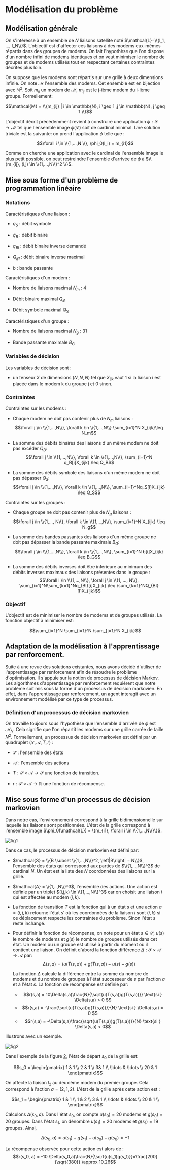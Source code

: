 Modélisation du problème
========================

Modélisation générale
---------------------

On s'intéresse à un ensemble de $N$ liaisons satellite noté
$\mathcal{L}=\\{l_1, ..., l_N\\}$. L'objectif est d'affecter ces liaisons à des
modems eux-mêmes répartis dans des groupes de modems. On fait
l'hypothèse que l'on dispose d'un nombre infini de modems identiques et
on veut minimiser le nombre de groupes et de modems utilisés tout en
respectant certaines contraintes décrites plus loin.

On suppose que les modems sont répartis sur une grille à deux dimensions
infinie. On note $\mathcal{M}$ l'ensemble des modems. Cet ensemble est en
bijection avec $\mathbb{N}^2$. Soit $m_{ij}$ un modem de $\mathcal{M}$,
$m_{ij}$ est le j-ième modem du i-ième groupe. Formellement:

$$\mathcal{M} = \\{m_{ij} | i \in \mathbb{N}, i \geq 1 ,j \in \mathbb{N}, j \geq 1  \\}$$

L'objectif décrit précédemment revient à construire une application
$\phi :  \mathcal{L} \rightarrow \mathcal{M}$ tel que l'ensemble image $\phi(\mathcal{L})$
soit de cardinal minimal. Une solution triviale est la suivante: on
prend l'application $\phi$ telle que :

$$\forall i \in \\{1,...,N \\}, \phi_0(l_i) = m_{i1}$$

Comme on cherche une application avec le cardinal de l'ensemble image le
plus petit possible, on peut restreindre l'ensemble d'arrivée de $\phi$
à $\\{m_{ij},  (i,j) \in \\{1,...,N\\}^2 \\}$.

Mise sous forme d'un problème de programmation linéaire
-------------------------------------------------------

### Notations

Caractéristiques d'une liaison :

-   $q_{S}$ : débit symbole

-   $q_{B}$ : débit binaire

-   $q_{BI}$ : débit binaire inverse demandé

-   $Q_{BI}$ : débit binaire inverse maximal

-   $b$ : bande passante

Caractéristiques d'un modem :

-   Nombre de liaisons maximal $N_m$ : 4

-   Débit binaire maximal $Q_{B}$

-   Débit symbole maximal $Q_{S}$

Caractéristiques d'un groupe :

-   Nombre de liaisons maximal $N_g$ : 31

-   Bande passante maximale $B_G$

### Variables de décision

Les variables de décision sont :

-   un tenseur $X$ de dimensions $(N,N,N)$ tel que $X_{ijk}$ vaut 1 si
    la liaison i est placée dans le modem k du groupe j et 0 sinon.

### Contraintes

Contraintes sur les modems :

-   Chaque modem ne doit pas contenir plus de $N_m$ liaisons :
    $$\forall j \in \\{1,...,N\\}, \forall k \in \\{1,...,N\\} \sum_{i=1}^N X_{ijk}\leq N_m$$

-   La somme des débits binaires des liaisons d'un même modem ne doit
    pas excéder $Q_B$:
    $$\forall j \in \\{1,...,N\\}, \forall k \in \\{1,...,N\\}, \sum_{i=1}^N q_B[i]X_{ijk} \leq Q_B$$

-   La somme des débits symbole des liaisons d'un même modem ne doit pas
    dépasser $Q_S$:
    $$\forall j \in \\{1,...,N\\}, \forall k \in \\{1,...,N\\}, \sum_{i=1}^Nq_S[i]X_{ijk} \leq Q_S$$

Contraintes sur les groupes :

-   Chaque groupe ne doit pas contenir plus de $N_g$ liaisons :
    $$\forall j \in \\{1,..., N\\}, \forall k \in \\{1,...,N\\}, \sum_{i=1}^N X_{ijk} \leq N_g$$

-   La somme des bandes passantes des liaisons d'un même groupe ne doit
    pas dépasser la bande passante maximale $B_G$:
    $$\forall j \in \\{1,...,N\\}, \forall k \in \\{1,...,N\\}, \sum_{i=1}^N b[i]X_{ijk} \leq B_G$$

-   La somme des débits inverses doit être inférieure au minimum des
    débits inverses maximaux des liaisons présentes dans le groupe :
    $$\forall l \in \\{1,...,N\\}, \forall j \in \\{1, ..., N\\}, \sum_{i=1}^N\sum_{k=1}^Nq_{BI}[i]X_{ijk} \leq \sum_{k=1}^NQ_{BI}[l]X_{ljk}$$

### Objectif

L'objectif est de minimiser le nombre de modems et de groupes utilisés.
La fonction objectif à minimiser est:

$$\sum_{i=1}^N \sum_{i=1}^N \sum_{j=1}^N X_{ijk}$$

Adaptation de la modélisation à l'apprentissage par renforcement.
-----------------------------------------------------------------

Suite à une revue des solutions existantes, nous avons décidé d'utiliser
de l'apprentissage par renforcement afin de résoudre le problème
d'optimisation. Il s'appuie sur la notion de processus de décision
Markov. Les algorithmes d'apprentissage par renforcement requièrent que
notre problème soit mis sous la forme d'un processus de décision
markovien. En effet, dans l'apprentissage par renforcement, un agent
interagit avec un environnement modélisé par ce type de processus.

### Définition d'un processus de décision markovien

On travaille toujours sous l'hypothèse que l'ensemble d'arrivée de
$\phi$ est $\mathcal{M}_N$. Cela signifie que l'on répartit les modems
sur une grille carrée de taille $N^2$. Formellement, un processus de
décision markovien est défini par un quadruplet
$(\mathcal{S}, \mathcal{A}, T, r)$ :

-   $\mathcal{S}$ : l'ensemble des états

-   $\mathcal{A}$ : l'ensemble des actions

-   $T : \mathcal{S} \times \mathcal{A} \rightarrow \mathcal{S}$ une fonction
    de transition.

-   $r : \mathcal{S} \times \mathcal{A} \rightarrow \mathbb{R}$ une
    fonction de récompense.

Mise sous forme d'un processus de décision markovien
----------------------------------------------------

Dans notre cas, l'environnement correspond à la grille bidimensionnelle
sur laquelle les liaisons sont positionnées. L'état de la grille
correspond à l'ensemble image
$\phi_0(\mathcal{L}) = \{m_{i1}, \forall i \in \\{1,...,N\\}\}$.

![fig1](images/grid1.png)

Dans ce cas, le processus de décision markovien est défini par:

-   $\mathcal{S} = \\{B \subset \\{1,...,N\\}^2, \left|B\right| = N\\}$,
    l'ensemble des états qui correspond aux parties de $\\{1,...,N\\}^2$
    de cardinal $N$. Un état est la liste des $N$ coordonnées des
    liaisons sur la grille.

-   $\mathcal{A} = \\{1,..,N\\}^3$, l'ensemble des actions. Une action est
    définie par un triplet $(i,j,k) \in \\{1,...,N\\}^3$ car on choisit
    une liaison $i$ qui est affectée au modem $(j, k)$.

-   La fonction de transition $T$ est la fonction qui à un état $s$ et
    une action $a = (i,j,k)$ retourne l'état $s'$ où les coordonnées de
    la liaison $i$ sont $(j,k)$ si ce déplacement respecte les
    contraintes du problème. Sinon l'état $s$ reste inchangé.

-   Pour définir la fonction de récompense, on note pour un état
    $s\in \mathcal{S}$, $u(s)$ le nombre de modems et $g(s)$ le nombre de
    groupes utilisés dans cet état. Un modem ou un groupe est utilisé à
    partir du moment où il contient une liaison. On définit d'abord la
    fonction différence
    $\Delta :  \mathcal{S} \times \mathcal{A} \rightarrow \mathcal{A}$ par:
    $$\Delta (s,a) = \left(u(T(s,a)) + g(T(s,a)) - u(s) - g(s)\right)$$

    La fonction $\Delta$ calcule la différence entre la somme du nombre
    de modems et du nombre de groupes à l'état successeur de $s$ par
    l'action $a$ et à l'état $s$. La fonction de récompense est définie
    par: 
    
    - $$r(s,a) = 10\Delta(s,a)\frac{N}{\sqrt{u(T(s,a))g(T(s,a))}} \text{si } \Delta(s,a) > 0 $$
    - $$r(s,a) = -\frac{\sqrt{u(T(s,a))g(T(s,a))}}{N} \text{si } \Delta(s,a) = 0 $$
    - $$r(s,a) =  -\Delta(s,a)\frac{\sqrt{u(T(s,a))g(T(s,a))}}{N}  \text{si } \Delta(s,a) < 0$$

Illustrons avec un exemple.

![fig2](images/grid2.png)

Dans l'exemple de la figure [2](#fig2), l'état de départ $s_0$ de la grille est:

$$s_0 = \begin{pmatrix}
    1 & 1 \\
    2 & 1 \\
    3& 1 \\
    \ldots & \ldots \\
    20 & 1 
\end{pmatrix}$$

On affecte la liaison $l_2$ au deuxième modem du premier groupe. Cela
correspond à l'action $a = (2,1,2)$. L'état de la grille après cette
action est :

$$s_1 = \begin{pmatrix}
    1 & 1 \\
    1 & 2 \\
    3 & 1 \\
    \ldots & \ldots \\
    20 & 1 \\
\end{pmatrix}$$ 

Calculons $\Delta(s_0, a)$. Dans l'état $s_0$, on compte
$u(s_0) = 20$ modems et $g(s_0) = 20$ groupes. Dans l'état $s_1$, on
dénombre $u(s_1) = 20$ modems et $g(s_1) = 19$ groupes. Ainsi,

$$\Delta(s_0, a)  = u(s_1) + g(s_1) - u(s_0) - g(s_0) = -1$$

La récompense observée pour cette action est alors de :
$$r(s_0, a) = -10 \Delta(s_0,a)\frac{N}{\sqrt{u(s_1)g(s_1)}}=\frac{200}{\sqrt{380}} \approx 10.26$$
